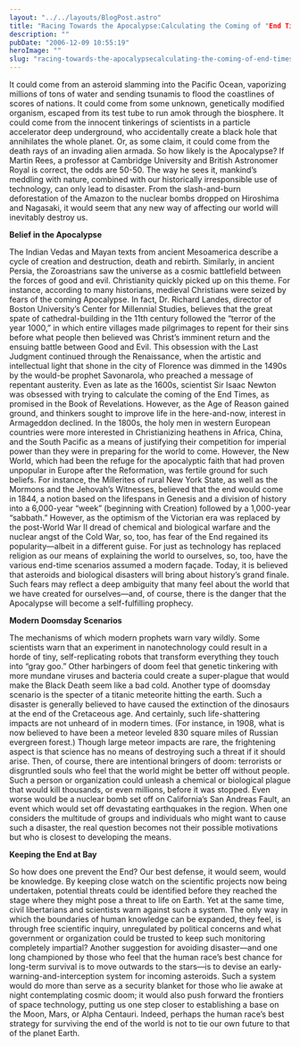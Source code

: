 ```yaml
---
layout: "../../layouts/BlogPost.astro"
title: "Racing Towards the Apocalypse:Calculating the Coming of "End Times""
description: ""
pubDate: "2006-12-09 10:55:19"
heroImage: ""
slug: "racing-towards-the-apocalypsecalculating-the-coming-of-end-times"
---
```


It could come from an asteroid slamming into the Pacific Ocean, vaporizing millions of tons of water and sending tsunamis to flood the coastlines of scores of nations. It could come from some unknown, genetically modified organism, escaped from its test tube to run amok through the biosphere. It could come from the innocent tinkerings of scientists in a particle accelerator deep underground, who accidentally create a black hole that annihilates the whole planet. Or, as some claim, it could come from the death rays of an invading alien armada. So how likely is the Apocalypse? If Martin Rees, a professor at Cambridge University and British Astronomer Royal is correct, the odds are 50-50.
The way he sees it, mankind’s meddling with nature, combined with our historically irresponsible use of technology, can only lead to disaster. From the slash-and-burn deforestation of the Amazon to the nuclear bombs dropped on Hiroshima and Nagasaki, it would seem that any new way of affecting our world will inevitably destroy us.

**Belief in the Apocalypse**

The Indian Vedas and Mayan texts from ancient Mesoamerica describe a cycle of creation and destruction, death and rebirth. Similarly, in ancient Persia, the Zoroastrians saw the universe as a cosmic battlefield between the forces of good and evil. Christianity quickly picked up on this theme.
For instance, according to many historians, medieval Christians were seized by fears of the coming Apocalypse. In fact, Dr. Richard Landes, director of Boston University’s Center for Millennial Studies, believes that the great spate of cathedral-building in the 11th century followed the “terror of the year 1000,” in which entire villages made pilgrimages to repent for their sins before what people then believed was Christ’s imminent return and the ensuing battle between Good and Evil.
This obsession with the Last Judgment continued through the Renaissance, when the artistic and intellectual light that shone in the city of Florence was dimmed in the 1490s by the would-be prophet Savonarola, who preached a message of repentant austerity. Even as late as the 1600s, scientist Sir Isaac Newton was obsessed with trying to calculate the coming of the End Times, as promised in the Book of Revelations.
However, as the Age of Reason gained ground, and thinkers sought to improve life in the here-and-now, interest in Armageddon declined. In the 1800s, the holy men in western European countries were more interested in Christianizing heathens in Africa, China, and the South Pacific as a means of justifying their competition for imperial power than they were in preparing for the world to come.
However, the New World, which had been the refuge for the apocalyptic faith that had proven unpopular in Europe after the Reformation, was fertile ground for such beliefs. For instance, the Millerites of rural New York State, as well as the Mormons and the Jehovah’s Witnesses, believed that the end would come in 1844, a notion based on the lifespans in Genesis and a division of history into a 6,000-year “week” (beginning with Creation) followed by a 1,000-year “sabbath.”
However, as the optimism of the Victorian era was replaced by the post-World War II dread of chemical and biological warfare and the nuclear angst of the Cold War, so, too, has fear of the End regained its popularity—albeit in a different guise. For just as technology has replaced religion as our means of explaining the world to ourselves, so, too, have the various end-time scenarios assumed a modern façade. Today, it is believed that asteroids and biological disasters will bring about history’s grand finale. Such fears may reflect a deep ambiguity that many feel about the world that we have created for ourselves—and, of course, there is the danger that the Apocalypse will become a self-fulfilling prophecy.

**Modern Doomsday Scenarios**

The mechanisms of which modern prophets warn vary wildly. Some scientists warn that an experiment in nanotechnology could result in a horde of tiny, self-replicating robots that transform everything they touch into “gray goo.” Other harbingers of doom feel that genetic tinkering with more mundane viruses and bacteria could create a super-plague that would make the Black Death seem like a bad cold.
Another type of doomsday scenario is the specter of a titanic meteorite hitting the earth. Such a disaster is generally believed to have caused the extinction of the dinosaurs at the end of the Cretaceous age. And certainly, such life-shattering impacts are not unheard of in modern times. (For instance, in 1908, what is now believed to have been a meteor leveled 830 square miles of Russian evergreen forest.) Though large meteor impacts are rare, the frightening aspect is that science has no means of destroying such a threat if it should arise.
Then, of course, there are intentional bringers of doom: terrorists or disgruntled souls who feel that the world might be better off without people. Such a person or organization could unleash a chemical or biological plague that would kill thousands, or even millions, before it was stopped. Even worse would be a nuclear bomb set off on California’s San Andreas Fault, an event which would set off devastating earthquakes in the region. When one considers the multitude of groups and individuals who might want to cause such a disaster, the real question becomes not their possible motivations but who is closest to developing the means.

**Keeping the End at Bay**

So how does one prevent the End? Our best defense, it would seem, would be knowledge. By keeping close watch on the scientific projects now being undertaken, potential threats could be identified before they reached the stage where they might pose a threat to life on Earth.
Yet at the same time, civil libertarians and scientists warn against such a system. The only way in which the boundaries of human knowledge can be expanded, they feel, is through free scientific inquiry, unregulated by political concerns and what government or organization could be trusted to keep such monitoring completely impartial?
Another suggestion for avoiding disaster—and one long championed by those who feel that the human race’s best chance for long-term survival is to move outwards to the stars—is to devise an early-warning-and-interception system for incoming asteroids. Such a system would do more than serve as a security blanket for those who lie awake at night contemplating cosmic doom; it would also push forward the frontiers of space technology, putting us one step closer to establishing a base on the Moon, Mars, or Alpha Centauri.
Indeed, perhaps the human race’s best strategy for surviving the end of the world is not to tie our own future to that of the planet Earth.
